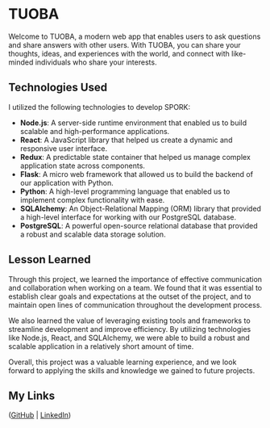 # TUOBA

Welcome to TUOBA, a modern web app that enables users to ask questions and share answers with other users. With TUOBA, you can share your thoughts, ideas, and experiences with the world, and connect with like-minded individuals who share your interests.

## Technologies Used

I utilized the following technologies to develop SPORK:

- **Node.js**: A server-side runtime environment that enabled us to build scalable and high-performance applications.
- **React**: A JavaScript library that helped us create a dynamic and responsive user interface.
- **Redux**: A predictable state container that helped us manage complex application state across components.
- **Flask**: A micro web framework that allowed us to build the backend of our application with Python.
- **Python**: A high-level programming language that enabled us to implement complex functionality with ease.
- **SQLAlchemy**: An Object-Relational Mapping (ORM) library that provided a high-level interface for working with our PostgreSQL database.
- **PostgreSQL**: A powerful open-source relational database that provided a robust and scalable data storage solution.

## Lesson Learned

Through this project, we learned the importance of effective communication and collaboration when working on a team. We found that it was essential to establish clear goals and expectations at the outset of the project, and to maintain open lines of communication throughout the development process.

We also learned the value of leveraging existing tools and frameworks to streamline development and improve efficiency. By utilizing technologies like Node.js, React, and SQLAlchemy, we were able to build a robust and scalable application in a relatively short amount of time.

Overall, this project was a valuable learning experience, and we look forward to applying the skills and knowledge we gained to future projects.


## My Links

([GitHub](https://github.com/zipzopboppitybop) | [LinkedIn](https://www.linkedin.com/in/brian-washington-668129244/))
